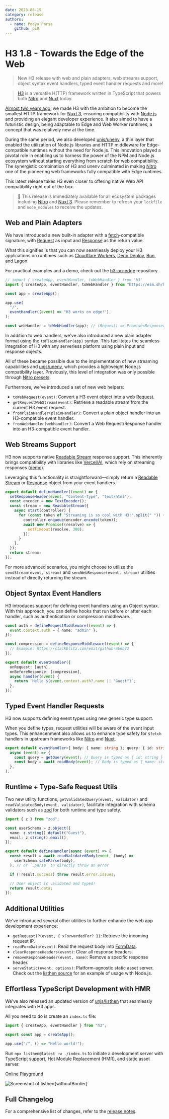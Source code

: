 ```yaml
---
date: 2023-08-15
category: release
authors:
  - name: Pooya Parsa
    github: pi0
---
```


# H3 1.8 - Towards the Edge of the Web

> New H3 release with web and plain adapters, web streams support, object syntax event handlers, typed event handler requests and more!

> [H3](/packages/h3) is a versatile H(TTP) framework written in TypeScript that powers both [Nitro](https://nitro.unjs.io/) and [Nuxt](https://nuxt.com/) today.

[Almost two years ago](https://github.com/unjs/h3/tree/cbc8909b2003d6d5df694ab7a36aa067cc990c74), we made H3 with the ambition to become the smallest HTTP framework for [Nuxt 3](https://nuxt.com/), ensuring compatibility with [Node.js](https://nodejs.org/en) and providing an elegant developer experience. It also aimed to have a futuristic design, being adaptable to Edge and Web Worker runtimes, a concept that was relatively new at the time.

During the same period, we also developed [unjs/unenv](https://github.com/unjs/unenv/tree/main), a thin layer that enabled the utilization of Node.js libraries and HTTP middleware for Edge-compatible runtimes without the need for Node.js. This innovation played a pivotal role in enabling us to harness the power of the NPM and Node.js ecosystem without starting everything from scratch for web compatibility. The synergistic combination of H3 and unenv culminated in making [Nitro](https://nitro.unjs.io) one of the pioneering web frameworks fully compatible with Edge runtimes.

This latest release takes H3 even closer to offering native Web API compatibility right out of the box.

> 🚀 This release is immediately available for all ecosystem packages including [Nitro](https://nitro.unjs.io/) and [Nuxt 3](https://nuxt.com/). Please remember to refresh your `lockfile` and `node_modules` to receive the updates.

## Web and Plain Adapters

We have introduced a new built-in adapter with a [fetch](https://developer.mozilla.org/en-US/docs/Web/API/Fetch_API)-compatible signature, with [Request](https://developer.mozilla.org/en-US/docs/Web/API/Request) as input and [Response](https://developer.mozilla.org/en-US/docs/Web/API/Response) as the return value.

What this signifies is that you can now seamlessly deploy your H3 applications on runtimes such as [Cloudflare Workers](https://workers.cloudflare.com/), [Deno Deploy](https://deno.com/deploy), [Bun](https://bun.sh/), and [Lagon](https://lagon.app/).

For practical examples and a demo, check out the [h3-on-edge](https://github.com/pi0/h3-on-edge) repository.

```ts
// import { createApp, eventHandler, toWebHandler } from 'h3'
import { createApp, eventHandler, toWebHandler } from "https://esm.sh/h3@1.8.0";

const app = createApp();

app.use(
  "/",
  eventHandler((event) => "H3 works on edge!"),
);

const webHandler = toWebHandler(app); // (Request) => Promise<Response>
```

In addition to web handlers, we've also introduced a new plain adapter format using the `toPlainHandler(app)` syntax. This facilitates the seamless integration of H3 with any serverless platform using plain input and response objects.

All of these became possible due to the implementation of new streaming capabilities and [unjs/unenv](https://unenv.unjs.io), which provides a lightweight Node.js compatibility layer. Previously, this level of integration was only possible through [Nitro presets](https://nitro.unjs.io/deploy).

Furthermore, we've introduced a set of new web helpers:

- `toWebRequest(event)`: Convert a H3 event object into a web [Request](https://developer.mozilla.org/en-US/docs/Web/API/Request).
- `getRequestWebStream(event)`: Retrieve a readable stream from the current H3 event request.
- `fromPlainHandler(plainHandler)`: Convert a plain object handler into an H3-compatible event handler.
- `fromWebHandler(webHandler)`: Convert a Web Request/Response handler into an H3-compatible event handler.

## Web Streams Support

H3 now supports native [Readable Stream](https://developer.mozilla.org/en-US/docs/Web/API/ReadableStream) response support. This inherently brings compatibility with libraries like [Vercel/AI](https://github.com/vercel/ai), which rely on streaming responses ([demo](https://github.com/Hebilicious/nuxt-openai-vercel-edge-demo)).

Leveraging this functionality is straightforward—simply return a [Readable Stream](https://developer.mozilla.org/en-US/docs/Web/API/ReadableStream) or [Response](https://developer.mozilla.org/en-US/docs/Web/API/Response) object from your event handlers.

```ts
export default defineHandler((event) => {
  setResponseHeader(event, "Content-Type", "text/html");
  const encoder = new TextEncoder();
  const stream = new ReadableStream({
    async start(controller) {
      for (const token of "Streaming is so cool with H3!".split(" ")) {
        controller.enqueue(encoder.encode(token));
        await new Promise((resolve) => {
          setTimeout(resolve, 300);
        });
      }
    },
  });
  return stream;
});
```

For more advanced scenarios, you might choose to utilize the `sendStream(event, stream)` and `sendWebResponse(event, stream)` utilities instead of directly returning the stream.

## Object Syntax Event Handlers

H3 introduces support for defining event handlers using an Object syntax. With this approach, you can define hooks that run before or after each handler, such as authentication or compression middleware.

```ts
const auth = defineRequestMiddleware((event) => {
  event.context.auth = { name: "admin" };
});

const compression = defineResponseMiddleware((event) => {
  // Example: https://stackblitz.com/edit/github-mb6bz3
});

export default eventHandler({
  onRequest: [auth],
  onBeforeResponse: [compression],
  async handler(event) {
    return `Hello ${event.context.auth?.name || "Guest"}`;
  },
});
```

## Typed Event Handler Requests

H3 now supports defining event types using new generic type support.

When you define types, request utilities will be aware of the event input types. This enhancenment also allows us to enhance type safety for `$fetch` handlers in upstream frameworks like [Nitro](https://nitro.unjs.io/) and [Nuxt](https://nuxt.com/).

```ts
export default eventHandler<{ body: { name: string }; query: { id: string } }>(
  async (event) => {
    const query = getQuery(event); // Query is typed as { id: string }
    const body = await readBody(event); // Body is typed as { name: string }
  },
);
```

## Runtime + Type-Safe Request Utils

Two new utility functions, `getValidatedQuery(event, validator)` and `readValidatedBody(event, validator)`, facilitate integration with schema validators such as [zod](https://zod.dev/) for both runtime and type safety.

```ts
import { z } from "zod";

const userSchema = z.object({
  name: z.string().default("Guest"),
  email: z.string().email(),
});

export default defineHandler(async (event) => {
  const result = await readValidatedBody(event, (body) =>
    userSchema.safeParse(body),
  ); // or `.parse` to directly throw an error

  if (!result.success) throw result.error.issues;

  // User object is validated and typed!
  return result.data;
});
```

## Additional Utilities

We've introduced several other utilities to further enhance the web app development experience:

- `getRequestIP(event, { xForwardedFor? })`: Retrieve the incoming request IP.
- `readFormData(event)`: Read the request body into [FormData](https://developer.mozilla.org/en-US/docs/Web/API/FormData).
- `clearResponseHeaders(event)`: Clear all response headers.
- `removeResponseHeader(event, name)`: Remove a specific response header.
- `serveStatic(event, options)`: Platform-agnostic static asset server. Check out the [listhen source](https://github.com/unjs/listhen/blob/af6ea3af3fec4289c00b0ba589ca6f63c6a5dbbd/src/server/dev.ts#L66) for an example of usage with Node.js.

## Effortless TypeScript Development with HMR

We've also released an updated version of [unjs/listhen](https://listhen.unjs.io) that seamlessly integrates with H3 apps.

All you need to do is create an `index.ts` file:

```ts
import { createApp, eventHandler } from "h3";

export const app = createApp();

app.use("/", () => "Hello world!");
```

Run `npx listhen@latest -w ./index.ts` to initiate a development server with TypeScript support, Hot Module Replacement (HMR), and static asset server.

[Online Playground](https://stackblitz.com/github/unjs/h3/tree/main/playground?startScript=dev)

![Screenshot of listhen](https://raw.githubusercontent.com/unjs/listhen/main/.assets/screenshot.png){withoutBorder}

## Full Changelog

For a comprehensive list of changes, refer to the [release notes](https://github.com/unjs/h3/releases/tag/v1.8.0).
